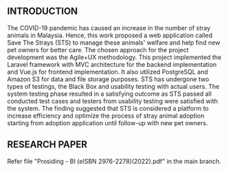 <h2>INTRODUCTION</h2>
<p>The COVID-19 pandemic has caused an increase in the number of stray animals in Malaysia. Hence, this work proposed a web application called Save The Strays (STS) to manage these animals' welfare and help find new pet owners for better care. The chosen approach for the project development was the Agile+UX methodology. This project implemented the Laravel framework with MVC architecture for the backend implementation and Vue.js for frontend implementation. It also utilized PostgreSQL and Amazon S3 for data and file storage purposes. STS has undergone two types of testings, the Black Box and usability testing with actual users. The system testing phase resulted in a satisfying outcome as STS passed all conducted test cases and testers from usability testing were satisfied with the system. The finding suggested that STS is considered a platform to increase efficiency and optimize the process of stray animal adoption starting from adoption application until follow-up with new pet owners.</p>

<h2>RESEARCH PAPER</h2>
<p>Refer file "Prosiding - BI (eISBN 2976-2278)(2022).pdf" in the main branch.</p>
